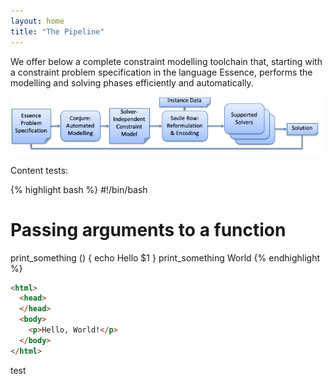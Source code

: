 ```yaml
---
layout: home
title: "The Pipeline"
---
```


We offer below a complete constraint modelling toolchain that, starting with a constraint problem specification in the language Essence, performs the modelling and solving phases efficiently and automatically.

![The toolchain](images/pipeline.png)

Content tests:

{% highlight bash %}
#!/bin/bash
# Passing arguments to a function
print_something () {
echo Hello $1
}
print_something World
{% endhighlight %}

```html
<html>
  <head>
  </head>
  <body>
    <p>Hello, World!</p>
  </body>
</html>
```

test
